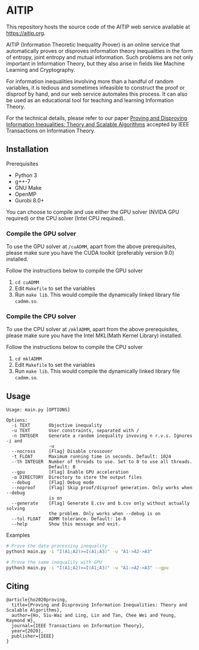 # AITIP

This repository hosts the source code of the AITIP web service available at https://aitip.org.

AITIP (Information Theoretic Inequality Prover) is an online service that automatically proves or disproves information theory inequalities in the form of entropy, joint entropy and mutual information. Such problems are not only important in Information Theory, but they also arise in fields like Machine Learning and Cryptography.

For information inequalities involving more than a handful of random variables, it is tedious and sometimes infeasible to construct the proof or disproof by hand, and our web service automates this process. It can also be used as an educational tool for teaching and learning Information Theory.

For the technical details, please refer to our paper [Proving and Disproving Information Inequalities: Theory and Scalable Algorithms](https://ieeexplore.ieee.org/document/9044774) accepted by IEEE Transactions on Information Theory.

## Installation

Prerequisites

- Python 3
- g++-7
- GNU Make
- OpenMP
- Gurobi 8.0+

You can choose to compile and use either the GPU solver (NVIDA GPU required) or the CPU solver (Intel CPU required).

### Compile the GPU solver

To use the GPU solver at `/cuADMM`, apart from the above prerequisites, please make sure you have the CUDA toolkit (preferably version 9.0) installed.

Follow the instructions below to compile the GPU solver

1. `cd cuADMM`
2. Edit `Makefile` to set the variables
3. Run `make lib`. This would compile the dynamically linked library file `cadmm.so`.

### Compile the CPU solver

To use the CPU solver at `/mklADMM`, apart from the above prerequisites, please make sure you have the Intel MKL(Math Kernel Library) installed.

Follow the instructions below to compile the CPU solver

1. `cd mklADMM`
2. Edit `Makefile` to set the variables
3. Run `make lib`. This would compile the dynamically linked library file `cadmm.so`.


## Usage

```
Usage: main.py [OPTIONS]

Options:
  -i TEXT       Objective inequality
  -u TEXT       User constraints, separated with /
  -n INTEGER    Generate a random inequality invoving n r.v.s. Ignores -i and
                -u
  --nocross     [Flag] Disable crossover
  -t FLOAT      Maximum running time in seconds. Default: 1024
  --th INTEGER  Number of threads to use. Set to 0 to use all threads.
                Default: 0
  --gpu         [Flag] Enable GPU acceleration
  -o DIRECTORY  Directory to store the output files
  --debug       [Flag] Debug mode
  --noproof     [Flag] Skip proof/disproof generation. Only works when --debug
                is on
  --generate    [Flag] Generate E.csv and b.csv only without actually solving
                the problem. Only works when --debug is on
  --tol FLOAT   ADMM tolerance. Default: 1e-8
  --help        Show this message and exit.
```

Examples

```bash
# Prove the data processing inequality
python3 main.py -i "I(A1;A2)>=I(A1;A3)" -u "A1->A2->A3"

# Prove the same inequality with GPU
python3 main.py -i "I(A1;A2)>=I(A1;A3)" -u "A1->A2->A3" --gpu
```

## Citing

```
@article{ho2020proving,
  title={Proving and Disproving Information Inequalities: Theory and Scalable Algorithms},
  author={Ho, Siu-Wai and Ling, Lin and Tan, Chee Wei and Yeung, Raymond W},
  journal={IEEE Transactions on Information Theory},
  year={2020},
  publisher={IEEE}
}
```
